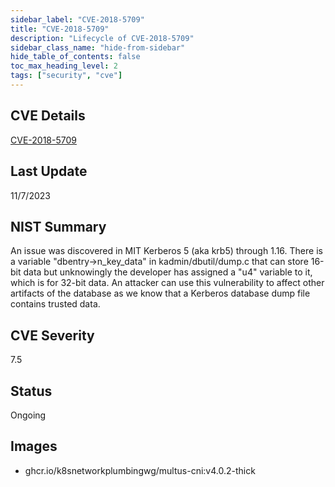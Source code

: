 ```yaml
---
sidebar_label: "CVE-2018-5709"
title: "CVE-2018-5709"
description: "Lifecycle of CVE-2018-5709"
sidebar_class_name: "hide-from-sidebar"
hide_table_of_contents: false
toc_max_heading_level: 2
tags: ["security", "cve"]
---
```


## CVE Details

[CVE-2018-5709](https://nvd.nist.gov/vuln/detail/CVE-2018-5709)


## Last Update

11/7/2023

## NIST Summary

An issue was discovered in MIT Kerberos 5 (aka krb5) through 1.16. There is a variable "dbentry-\>n_key_data" in kadmin/dbutil/dump.c that can store 16-bit data but unknowingly the developer has assigned a "u4" variable to it, which is for 32-bit data. An attacker can use this vulnerability to affect other artifacts of the database as we know that a Kerberos database dump file contains trusted data.

## CVE Severity

7.5

## Status

Ongoing

## Images

- ghcr.io/k8snetworkplumbingwg/multus-cni:v4.0.2-thick


